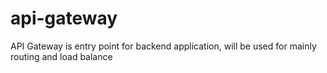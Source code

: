 # api-gateway
API Gateway is entry point for backend application, will be used for mainly routing and load balance
